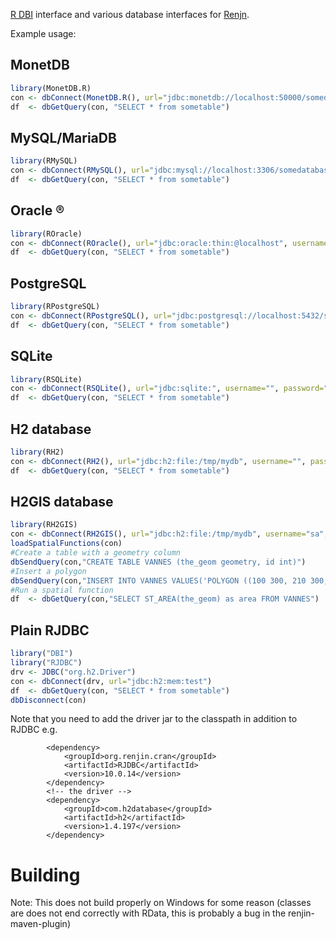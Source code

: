 [R DBI](http://cran.r-project.org/web/packages/DBI/index.html) interface and various database interfaces for [Renjn](http://www.renjin.org/).

Example usage:

## MonetDB
```R
library(MonetDB.R)
con <- dbConnect(MonetDB.R(), url="jdbc:monetdb://localhost:50000/somedatabase", username="monetdb", password="monetdb")
df  <- dbGetQuery(con, "SELECT * from sometable")
```

## MySQL/MariaDB
```R
library(RMySQL)
con <- dbConnect(RMySQL(), url="jdbc:mysql://localhost:3306/somedatabase", username="someuser", password="somepass")
df  <- dbGetQuery(con, "SELECT * from sometable")
```

## Oracle ®
```R
library(ROracle)
con <- dbConnect(ROracle(), url="jdbc:oracle:thin:@localhost", username="someuser", password="somepass")
df  <- dbGetQuery(con, "SELECT * from sometable")
```

## PostgreSQL
```R
library(RPostgreSQL)
con <- dbConnect(RPostgreSQL(), url="jdbc:postgresql://localhost:5432/somedatabase", username="someuser", password="somepass")
df  <- dbGetQuery(con, "SELECT * from sometable")
```

## SQLite
```R
library(RSQLite)
con <- dbConnect(RSQLite(), url="jdbc:sqlite:", username="", password="")
df  <- dbGetQuery(con, "SELECT * from sometable")
```


## H2 database
```R
library(RH2)
con <- dbConnect(RH2(), url="jdbc:h2:file:/tmp/mydb", username="", password="")
df  <- dbGetQuery(con, "SELECT * from sometable")
```

## H2GIS database
```R
library(RH2GIS)
con <- dbConnect(RH2GIS(), url="jdbc:h2:file:/tmp/mydb", username="sa", password="")
loadSpatialFunctions(con)
#Create a table with a geometry column
dbSendQuery(con,"CREATE TABLE VANNES (the_geom geometry, id int)")
#Insert a polygon
dbSendQuery(con,"INSERT INTO VANNES VALUES('POLYGON ((100 300, 210 300, 210 200, 100 200, 100 300))'::geometry, 1)"); 
#Run a spatial function
df  <- dbGetQuery(con,"SELECT ST_AREA(the_geom) as area FROM VANNES")
```

## Plain RJDBC
```R
library("DBI")
library("RJDBC")
drv <- JDBC("org.h2.Driver") 
con <- dbConnect(drv, url="jdbc:h2:mem:test") 
df  <- dbGetQuery(con, "SELECT * from sometable")
dbDisconnect(con)

```
Note that you need to add the driver jar to the classpath in addition to RJDBC e.g.

```
        <dependency>
            <groupId>org.renjin.cran</groupId>
            <artifactId>RJDBC</artifactId>
            <version>10.0.14</version>
        </dependency>
        <!-- the driver -->
        <dependency>
            <groupId>com.h2database</groupId>
            <artifactId>h2</artifactId>
            <version>1.4.197</version>
        </dependency>
```

# Building 
Note:
This does not build properly on Windows for some reason (classes are does not end correctly with RData,
this is probably a bug in the renjin-maven-plugin)

